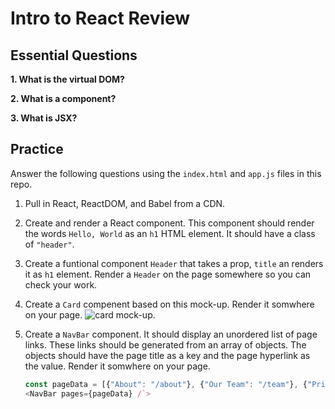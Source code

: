 # Intro to React Review

## Essential Questions
**1. What is the virtual DOM?**

**2. What is a component?**

**3. What is JSX?**

## Practice
Answer the following questions using the `index.html` and `app.js` files in this repo.

1. Pull in React, ReactDOM, and Babel from a CDN.

2. Create and render a React component. This component should render the words `Hello, World` as an `h1` HTML element. It should have a class of `"header"`.

3. Create a funtional component `Header` that takes a prop, `title` an renders it as `h1` element. Render a `Header` on the page somewhere so you can check your work.

4. Create a `Card` compenent based on this mock-up. Render it somwhere on your page.
   ![card mock-up](./card.png).

5. Create a `NavBar` component. It should display an unordered list of page links. These links should be generated from an array of objects. The objects should have the page title as a key and the page hyperlink as the value. Render it somwhere on your page.
   ```javascript
   const pageData = [{"About": "/about"}, {"Our Team": "/team"}, {"Pricing": "/pricing"}];
   <NavBar pages={pageData} /`>
